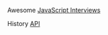 Awesome [JavaScript Interviews](https://github.com/SwitchfootDev-Learning-Chops/Awesome-JavaScript-Interviews)

History [API](https://developer.mozilla.org/en-US/docs/Web/API/History_API)

